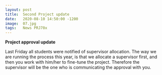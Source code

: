 ```yaml
---
layout: post
title:  Second Project update
date:   2020-08-10 14:50:00 -1200
image:  07.jpg
tags:   News PRJ70x
---
```


**Project approval update**

Last Friday all students were notified of supervisor allocation. The way we are running the process this year, is that we allocate a
supervisor first, and then you work with him/her to fine-tune the
project. Therefore the supervisor will be the one who is communicating the approval with you.
